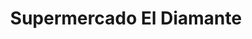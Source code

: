 ---
title: "Supermercado El Diamante"
url: /tacacori/supermercado-el-diamante/
shop: Lebensmittel
---